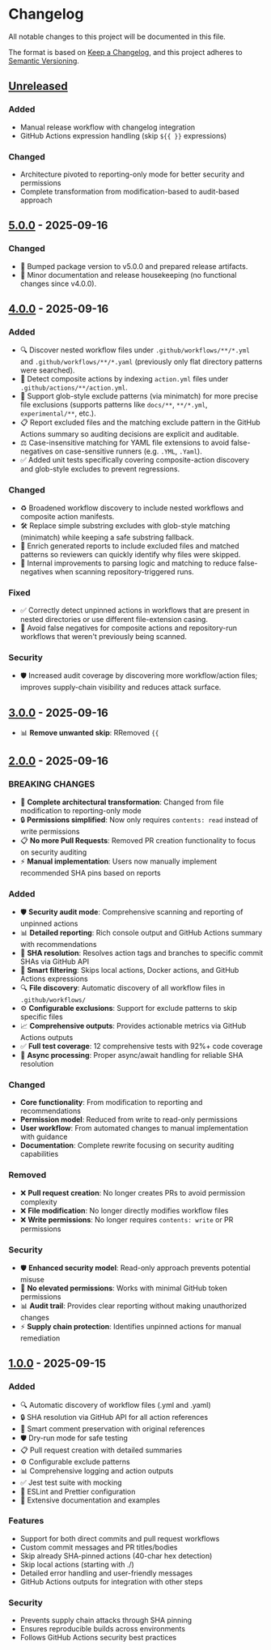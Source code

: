 # Changelog

All notable changes to this project will be documented in this file.

The format is based on [Keep a Changelog](https://keepachangelog.com/en/1.0.0/),
and this project adheres to [Semantic Versioning](https://semver.org/spec/v2.0.0.html).

## [Unreleased]

### Added
- Manual release workflow with changelog integration
- GitHub Actions expression handling (skip `${{ }}` expressions)

### Changed
- Architecture pivoted to reporting-only mode for better security and permissions
- Complete transformation from modification-based to audit-based approach

## [5.0.0] - 2025-09-16

### Changed
- 🔖 Bumped package version to v5.0.0 and prepared release artifacts.
- 🧾 Minor documentation and release housekeeping (no functional changes since v4.0.0).


## [4.0.0] - 2025-09-16

### Added
- 🔍 Discover nested workflow files under `.github/workflows/**/*.yml` and `.github/workflows/**/*.yaml` (previously only flat directory patterns were searched).
- 🧩 Detect composite actions by indexing `action.yml` files under `.github/actions/**/action.yml`.
- 🎯 Support glob-style exclude patterns (via minimatch) for more precise file exclusions (supports patterns like `docs/**`, `**/*.yml`, `experimental/**`, etc.).
- 📋 Report excluded files and the matching exclude pattern in the GitHub Actions summary so auditing decisions are explicit and auditable.
- ⚖️ Case-insensitive matching for YAML file extensions to avoid false-negatives on case-sensitive runners (e.g. `.YML`, `.Yaml`).
- ✅ Added unit tests specifically covering composite-action discovery and glob-style excludes to prevent regressions.

### Changed
- ♻️ Broadened workflow discovery to include nested workflows and composite action manifests.
- 🛠️ Replace simple substring excludes with glob-style matching (minimatch) while keeping a safe substring fallback.
- 🧾 Enrich generated reports to include excluded files and matched patterns so reviewers can quickly identify why files were skipped.
- 🔁 Internal improvements to parsing logic and matching to reduce false-negatives when scanning repository-triggered runs.

### Fixed
- ✅ Correctly detect unpinned actions in workflows that are present in nested directories or use different file-extension casing.
- 🐛 Avoid false negatives for composite actions and repository-run workflows that weren't previously being scanned.

### Security
- 🛡️ Increased audit coverage by discovering more workflow/action files; improves supply-chain visibility and reduces attack surface.


## [3.0.0] - 2025-09-16

- 📊 **Remove unwanted skip**: RRemoved `{{` 


## [2.0.0] - 2025-09-16

### BREAKING CHANGES
- 🔄 **Complete architectural transformation**: Changed from file modification to reporting-only mode
- 🔒 **Permissions simplified**: Now only requires `contents: read` instead of write permissions  
- 📋 **No more Pull Requests**: Removed PR creation functionality to focus on security auditing
- ⚡ **Manual implementation**: Users now manually implement recommended SHA pins based on reports

### Added
- 🛡️ **Security audit mode**: Comprehensive scanning and reporting of unpinned actions
- 📊 **Detailed reporting**: Rich console output and GitHub Actions summary with recommendations
- 🎯 **SHA resolution**: Resolves action tags and branches to specific commit SHAs via GitHub API
- 🚫 **Smart filtering**: Skips local actions, Docker actions, and GitHub Actions expressions
- 🔍 **File discovery**: Automatic discovery of all workflow files in `.github/workflows/`
- ⚙️ **Configurable exclusions**: Support for exclude patterns to skip specific files
- 📈 **Comprehensive outputs**: Provides actionable metrics via GitHub Actions outputs
- ✅ **Full test coverage**: 12 comprehensive tests with 92%+ code coverage
- 🔄 **Async processing**: Proper async/await handling for reliable SHA resolution

### Changed
- **Core functionality**: From modification to reporting and recommendations
- **Permission model**: Reduced from write to read-only permissions
- **User workflow**: From automated changes to manual implementation with guidance
- **Documentation**: Complete rewrite focusing on security auditing capabilities

### Removed
- ❌ **Pull request creation**: No longer creates PRs to avoid permission complexity
- ❌ **File modification**: No longer directly modifies workflow files
- ❌ **Write permissions**: No longer requires `contents: write` or PR permissions

### Security
- 🛡️ **Enhanced security model**: Read-only approach prevents potential misuse
- 🔐 **No elevated permissions**: Works with minimal GitHub token permissions
- 📊 **Audit trail**: Provides clear reporting without making unauthorized changes
- ⚡ **Supply chain protection**: Identifies unpinned actions for manual remediation

## [1.0.0] - 2025-09-15

### Added
- 🔍 Automatic discovery of workflow files (.yml and .yaml)
- 🔒 SHA resolution via GitHub API for all action references
- 💬 Smart comment preservation with original references
- 🛡️ Dry-run mode for safe testing
- 📋 Pull request creation with detailed summaries
- ⚙️ Configurable exclude patterns
- 📊 Comprehensive logging and action outputs
- ✅ Jest test suite with mocking
- 🎨 ESLint and Prettier configuration
- 📖 Extensive documentation and examples

### Features
- Support for both direct commits and pull request workflows
- Custom commit messages and PR titles/bodies
- Skip already SHA-pinned actions (40-char hex detection)
- Skip local actions (starting with ./)
- Detailed error handling and user-friendly messages
- GitHub Actions outputs for integration with other steps

### Security
- Prevents supply chain attacks through SHA pinning
- Ensures reproducible builds across environments
- Follows GitHub Actions security best practices

[unreleased]: https://github.com/Tatsinnit/sha-sentry/compare/v4.0.0...HEAD
[5.0.0]: https://github.com/Tatsinnit/sha-sentry/releases/tag/v5.0.0
[4.0.0]: https://github.com/Tatsinnit/sha-sentry/releases/tag/v4.0.0
[3.0.0]: https://github.com/Tatsinnit/sha-sentry/releases/tag/v3.0.0
[2.0.0]: https://github.com/Tatsinnit/sha-sentry/compare/v1.0.0...v2.0.0
[1.0.0]: https://github.com/Tatsinnit/sha-sentry/releases/tag/v1.0.0
